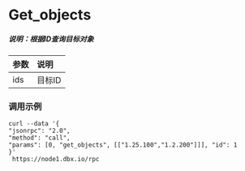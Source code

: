 # Get_objects

##### 说明：根据ID查询目标对象

| 参数 | 说明 |
| :--- | :--- |
| ids | 目标ID |

### **调用示例**

```
curl --data '{
"jsonrpc": "2.0", 
"method": "call", 
"params": [0, "get_objects", [["1.25.100","1.2.200"]]], "id": 1
}' 
 https://node1.dbx.io/rpc
```



